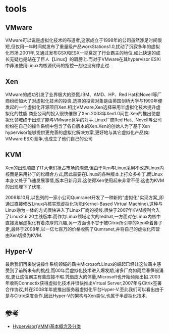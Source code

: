 
# tools

## VMware

VMware可以说是虚拟化技术的布道者,这家成立于1998年的公司虽然涉足时间很短,但仅用一年时间就发布了重量级产品workStations1.0,扰动了沉寂多年的虚拟化市场.2001年,又通过发布GSX和ESX一举奠定了行业霸主的地位.如此快速的成长无疑也是站在了巨人【Linux】的肩膀上.而对于VMware在其hypervisor ESXi中非法使用Linux内核源代码的指控一刻也没有停止过.

## Xen

VMware的成功引发了业界极大的恐慌.IBM、AMD、HP、Red Hat和Novell等厂商纷纷加大了对虚拟化技术的投资,选择的投资对象是由英国剑桥大学与1990年便发起的一个虚拟化开源项目Xen.相比VMware,Xen选择采用半虚拟化技术提升虚拟化的性能.商业公司的投入很快催熟了Xen.2003年Xen1.0问世.Xen的推出使虚拟化领域终于出现了能与VMware竞争的对手.Linux厂商Red Hat、Novell等公司纷纷在自己的操作系统中包含了各自版本的Xen.Xen的创始人为了基于Xen hypervisor能够提供更完善的虚拟化解决方案,更好地与其它虚拟化产品(如VMware ESX)竞争,也成立了他们自己的公司

## KVM

Xen的出现顺应了IT大佬们抢占市场的潮流,但由于Xen与Linux采用不改造Linux内核而是采用补丁的松耦合方式,因此需要在Linux的各种版本上打众多补丁.而Linux本身又处于飞速发展事情,版本日新月异.这使得Xen使用起来非常不便.这也为KVM的出现埋下了伏笔.

2006年10月,以色列的一家小公司Qumranet开发了一种新的"虚拟化"实现方案_即通过直接修改Linux内核实现虚拟化功能(Kernel-Based Virtual Machine).这种与Linux融为一体的方式很快进入了Linux厂商的视线.很快于2007年KVM顺利合入了Linux2.6.20主线版本.而作为Linux领域老大的redhat,一方面对在Linux内核中直接发展虚拟化有着浓厚的兴趣,另一方面也不甘于被Citrix所引导的Xen牵着鼻子走,最终于2008年,以一亿七百万的价格收购了Qumranet,并将自己的虚拟化阵营由Xen切换为KVM.

## Hyper-V

最后我们再来说说操作系统领域的霸主Microsoft.Linux的崛起已经让这位霸主感受到了前所未有的挑战,而00年后虚拟化技术进入爆发期,诸多厂商如雨后春笋般涌现,更让这位霸主有些应接不暇.凭借庞大的体量,Microsoft也开始频频出招.2003年收购Connectix获得虚拟化技术并很快推出Virtual Server;2007年与Citrix签署合作协议,并在2008年年底推出服务器虚拟化平台Hyper-V.至此我们可以看出由于是与Citrix深度合作,因此Hyper-V的架构与Xen类似,也属于半虚拟化技术.

## 参考

- [Hypervisor(VMM)基本概念及分类](https://bbs.huaweicloud.com/blogs/369191)